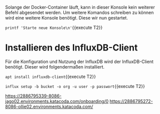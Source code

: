 Solange der Docker-Container läuft, kann in dieser Konsole kein weiterer Befehl abgesendet werden. Um weitere Komandos schreiben zu können wird eine weitere Konsole benötigt. Diese wir nun gestartet.

`printf 'Starte neue Konsole\n'`{{execute T2}}


# Installieren des InfluxDB-Client

Für die Konfiguration und Nutzung der InfluxDB wird der InfluxDB-Client benötigt. Dieser wird folgendermaßen installiert.

`apt install influxdb-client`{{execute T2}}

`influx setup -b bucket -o org -u user -p passwort`{{execute T2}}





https://2886795339-8086-jago02.environments.katacoda.com/onboarding/0
https://2886795272-8086-ollie02.environments.katacoda.com/